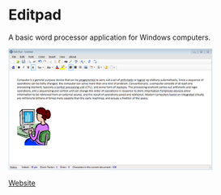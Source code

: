 # Editpad
 A basic word processor application for Windows computers.
 
 
<img src="images/Edit Pad_Text.PNG" height="80%" width="80%">


<a href="https://editpad.github.io/"> Website </a>
